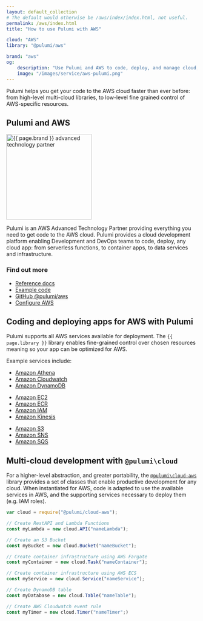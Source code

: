 ```yaml
---
layout: default_collection
# The default would otherwise be /aws/index/index.html, not useful.
permalink: /aws/index.html
title: "How to use Pulumi with AWS"

cloud: "AWS"
library: "@pulumi/aws"

brand: "aws"
og:
    description: "Use Pulumi and AWS to code, deploy, and manage cloud, serverless, and container apps and infrastructure"
    image: "/images/service/aws-pulumi.png"
---
```


[Reference docs]: /reference/aws.html
[Example code]: https://github.com/pulumi/examples/tree/master/cloud-js-thumbnailer
[GitHub @pulumi/aws]: https://github.com/pulumi/pulumi-aws
[Configure AWS]: /install/aws.html

Pulumi helps you get your code to the AWS cloud faster than ever before: from high-level multi-cloud libraries, to low-level fine grained control of AWS-specific resources. 

<div class="row">
<div class="col-md-9" markdown="1">

## Pulumi and AWS

<img class="how-to-logo" src="/images/brand/aws-technology-partner.png" alt="{{ page.brand }} advanced technology partner" width="225">

Pulumi is an AWS Advanced Technology Partner providing everything you need to get code to the AWS cloud. Pulumi provides a cloud development platform enabling Development and DevOps teams to code, deploy, any cloud app: from serverless functions, to container apps, to data services and infrastructure.

</div>
<div class="col-md-3 find-out-more" markdown="1">

### Find out more

* [Reference docs]
* [Example code]
* [GitHub @pulumi/aws]
* [Configure AWS]

</div>
</div>

## Coding and deploying apps for AWS with Pulumi

Pulumi supports all AWS services available for deployment. The `{{ page.library }}` library enables fine-grained control over chosen resources meaning so your app can be optimized for AWS.  

Example services include:

<div class="row">
<div class="col-md-4" markdown="1">

* [Amazon Athena](/aws/athena.html)
* [Amazon Cloudwatch](/aws/cloudwatch.html)
* [Amazon DynamoDB](/aws/dynamodb.html)

</div>
<div class="col-md-4" markdown="1">

* [Amazon EC2](/aws/ec2.html)
* [Amazon ECR](/aws/ecr.html)
* [Amazon IAM](/aws/iam.html)
* [Amazon Kinesis](/aws/kinesis.html)

</div>
<div class="col-md-4" markdown="1">

* [Amazon S3](/aws/s3.html)
* [Amazon SNS](/aws/sns.html)
* [Amazon SQS](/aws/sqs.html)

</div>
</div>

## Multi-cloud development with `@pulumi\cloud`

For a higher-level abstraction, and greater portability, the [`@pulumi\cloud-aws`](/reference/cloud.html) library provides a set of classes that enable productive development for any cloud. When instantiated for AWS, code is adapted to use the available services in AWS, and the supporting services necessary to deploy them (e.g. IAM roles).

```javascript
var cloud = require("@pulumi/cloud-aws");

// Create RestAPI and Lambda Functions
const myLambda = new cloud.API("nameLambda");

// Create an S3 Bucket
const myBucket = new cloud.Bucket("nameBucket");

// Create container infrastructure using AWS Fargate
const myContainer = new cloud.Task("nameContainer");

// Create container infrastructure using AWS ECS
const myService = new cloud.Service("nameService");

// Create DynamoDB table
const myDatabase = new cloud.Table("nameTable");

// Create AWS Cloudwatch event rule
const myTimer = new cloud.Timer("nameTimer";)
```